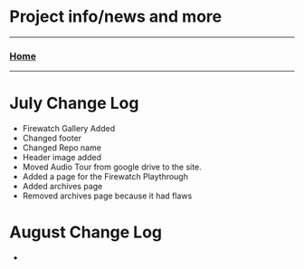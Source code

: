 # Project info/news and more
 
---
 
### [Home](/)  
 
---
 
# July Change Log

- Firewatch Gallery Added
- Changed footer
- Changed Repo name
- Header image added
- Moved Audio Tour from google drive to the site.
- Added a page for the Firewatch Playthrough
- Added archives page
- Removed archives page because it had flaws

# August Change Log
-
